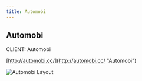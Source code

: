 ```yaml
---
title: Automobi
---
```


## Automobi

CLIENT: Automobi

[http://automobi.cc/](http://automobi.cc/ "Automobi")

![Automobi Layout](images/portfolio/web/automobi/automobi-home.jpg)

